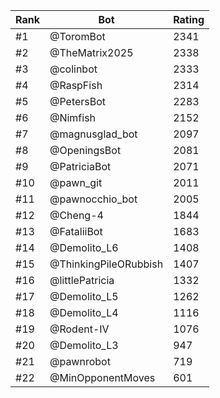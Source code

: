 Rank|Bot|Rating
---|---|---
#1|@ToromBot|2341
#2|@TheMatrix2025|2338
#3|@colinbot|2333
#4|@RaspFish|2314
#5|@PetersBot|2283
#6|@Nimfish|2152
#7|@magnusglad_bot|2097
#8|@OpeningsBot|2081
#9|@PatriciaBot|2071
#10|@pawn_git|2011
#11|@pawnocchio_bot|2005
#12|@Cheng-4|1844
#13|@FataliiBot|1683
#14|@Demolito_L6|1408
#15|@ThinkingPileORubbish|1407
#16|@littlePatricia|1332
#17|@Demolito_L5|1262
#18|@Demolito_L4|1116
#19|@Rodent-IV|1076
#20|@Demolito_L3|947
#21|@pawnrobot|719
#22|@MinOpponentMoves|601

